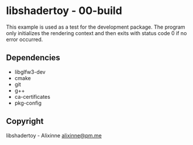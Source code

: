 # libshadertoy - 00-build

This example is used as a test for the development package. The program only
initializes the rendering context and then exits with status code 0 if no error
occurred.

## Dependencies

* libglfw3-dev
* cmake
* git
* g++
* ca-certificates
* pkg-config

## Copyright

libshadertoy - Alixinne <alixinne@pm.me>

